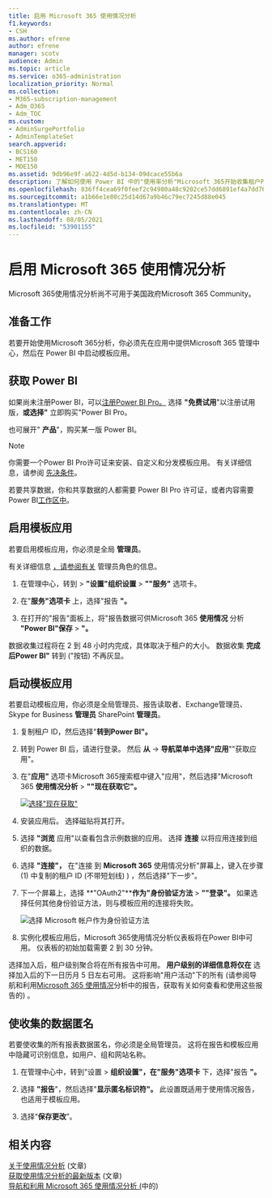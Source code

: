 ```yaml
---
title: 启用 Microsoft 365 使用情况分析
f1.keywords:
- CSH
ms.author: efrene
author: efrene
manager: scotv
audience: Admin
ms.topic: article
ms.service: o365-administration
localization_priority: Normal
ms.collection:
- M365-subscription-management
- Adm_O365
- Adm_TOC
ms.custom:
- AdminSurgePortfolio
- AdminTemplateSet
search.appverid:
- BCS160
- MET150
- MOE150
ms.assetid: 9db96e9f-a622-4d5d-b134-09dcace55b6a
description: 了解如何使用 Power BI 中的"使用率分析"Microsoft 365开始收集租户Power BI。
ms.openlocfilehash: 836ff4cea69f0feef2c94980a48c9202ce57dd6891ef4a7dd76cea26fc3d2cc4
ms.sourcegitcommit: a1b66e1e80c25d14d67a9b46c79ec7245d88e045
ms.translationtype: MT
ms.contentlocale: zh-CN
ms.lasthandoff: 08/05/2021
ms.locfileid: "53901155"
---
```

# <a name="enable-microsoft-365-usage-analytics"></a>启用 Microsoft 365 使用情况分析

Microsoft 365使用情况分析尚不可用于美国政府Microsoft 365 Community。

## <a name="before-you-begin"></a>准备工作

若要开始使用Microsoft 365分析，你必须先在应用中提供Microsoft 365 管理中心，然后在 Power BI 中启动模板应用。

## <a name="get-power-bi"></a>获取 Power BI

如果尚未注册Power BI，可以[注册Power BI Pro。](https://go.microsoft.com/fwlink/p/?linkid=845347) 选择 **"免费试用**"以注册试用版，**或选择"** 立即购买"Power BI Pro。


也可展开" **产品**"，购买某一版 Power BI。

> [!NOTE]
> 你需要一个Power BI Pro许可证来安装、自定义和分发模板应用。 有关详细信息，请参阅 [先决条件](/power-bi/service-template-apps-install-distribute?source=docs#prerequisites)。

若要共享数据，你和共享数据的人都需要 Power BI Pro 许可证，或者内容需要Power BI[工作区中](/power-bi/service-premium-what-is)。

## <a name="enable-the-template-app"></a>启用模板应用

若要启用模板应用，你必须是全局 **管理员**。

有关详细信息 [，请参阅有关](../add-users/about-admin-roles.md) 管理员角色的信息。

1. 在管理中心，转到 \> **"设置"组织设置** \> **""服务"** 选项卡。

2. 在"**服务"选项卡** 上，选择"报告 **"。**

3. 在打开的"报告"面板上，将"报告数据可供Microsoft 365 **使用情况** 分析 **"Power BI"保存** \> **"。**

数据收集过程将在 2 到 48 小时内完成，具体取决于租户的大小。 数据收集 **完成后Power BI"** 转到 ("按钮) 不再灰显。

## <a name="start-the-template-app"></a>启动模板应用

若要启动模板应用，你必须是全局管理员、报告读取者、Exchange管理员、Skype for Business **管理员** SharePoint **管理员**。

1. 复制租户 ID，然后选择"**转到Power BI"。**

2. 转到 Power BI 后，请进行登录。 然后 **从** -> **导航菜单中选择"应用**""获取应用"。

3. 在"**应用"** 选项卡Microsoft 365搜索框中键入"应用"，然后选择"Microsoft 365 **使用情况分析** \> **""现在获取它"。**

    [![选择"现在获取"](../../media/78102250-9874-4a32-8365-436f13560b52.png)](https://app.powerbi.com/groups/me/getapps/services/cia_microsoft365.microsoft-365-usage-analytics)

4. 安装应用后。 选择磁贴将其打开。

5. 选择 **"浏览** 应用"以查看包含示例数据的应用。 选择 **连接** 以将应用连接到组织的数据。

6. 选择 **"连接"，** 在"连接 到 **Microsoft 365** 使用情况分析"屏幕上，键入在步骤 (1) 中复制的租户 ID (不带短划线) ) ，然后选择"下一步"。

7. 下一个屏幕上，选择 **"OAuth2"****作为"身份验证方法** \> **""登录"。** 如果选择任何其他身份验证方法，则与模板应用的连接将失败。

    ![选择 Microsoft 帐户作为身份验证方法](../../media/ab6f0463-c3f7-4088-a605-67c699fa86adnew.png)

8. 实例化模板应用后，Microsoft 365使用情况分析仪表板将在Power BI中可用。 仪表板的初始加载需要 2 到 30 分钟。

选择加入后，租户级别聚合将在所有报告中可用。 **用户级别的详细信息将仅在** 选择加入后的下一日历月 5 日左右可用。 这将影响"用户活动"下的所有 (请参阅导航和利用[Microsoft 365 使用情况](navigate-and-utilize-reports.md)分析中的报告，获取有关如何查看和使用这些报告的) 。

## <a name="make-the-collected-data-anonymous"></a>使收集的数据匿名

若要使收集的所有报表数据匿名，你必须是全局管理员。 这将在报告和模板应用中隐藏可识别信息，如用户、组和网站名称。

1. 在管理中心中，转到"设置 \> **组织设置"，在"服务"选项卡** 下，选择"报告 **"。**

2. 选择 **"报告**"，然后选择"**显示匿名标识符"。** 此设置既适用于使用情况报告，也适用于模板应用。

3. 选择“**保存更改**”。

## <a name="related-content"></a>相关内容

[关于使用情况分析](usage-analytics.md) (文章) \
[获取使用情况分析的最新版本](get-the-latest-version-of-usage-analytics.md) (文章) \
[导航和利用 Microsoft 365 使用情况分析 (](navigate-and-utilize-reports.md)中的) 